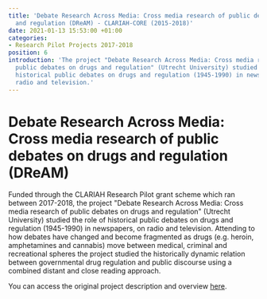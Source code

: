 ```yaml
---
title: 'Debate Research Across Media: Cross media research of public debates on drugs
  and regulation (DReAM) - CLARIAH-CORE (2015-2018)'
date: 2021-01-13 15:53:00 +01:00
categories:
- Research Pilot Projects 2017-2018
position: 6
introduction: 'The project "Debate Research Across Media: Cross media research of
  public debates on drugs and regulation" (Utrecht University) studied the role of
  historical public debates on drugs and regulation (1945-1990) in newspapers, on
  radio and television.'
---
```


# Debate Research Across Media: Cross media research of public debates on drugs and regulation (DReAM)

Funded through the CLARIAH Research Pilot grant scheme which ran between 2017-2018, the project "Debate Research Across Media: Cross media research of public debates on drugs and regulation" (Utrecht University) studied the role of historical public debates on drugs and regulation (1945-1990) in newspapers, on radio and television. Attending to how debates have changed and become fragmented as drugs (e.g. heroin, amphetamines and cannabis) move between medical, criminal and recreational spheres the project studied the historically dynamic relation between governmental drug regulation and public discourse using a combined distant and close reading approach.

You can access the original project description and overview [here](https://clariah.nl/en/projects/research-pilots/granted-pilot-research-projects/dream#abstract).
